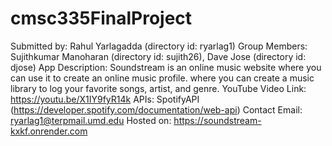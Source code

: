 # cmsc335FinalProject
Submitted by: Rahul Yarlagadda (directory id: ryarlag1)
Group Members: Sujithkumar Manoharan (directory id: sujith26), Dave Jose (directory id: djose)
            App Description: Soundstream is an online music website where you can use it to create an online music profile. 
            where you can create a music library to log your favorite songs, artist, and genre.
            YouTube Video Link: https://youtu.be/X1IY9fyR14k
            APIs: SpotifyAPI (https://developer.spotify.com/documentation/web-api)
            Contact Email:  ryarlag1@terpmail.umd.edu
            Hosted on: https://soundstream-kxkf.onrender.com
